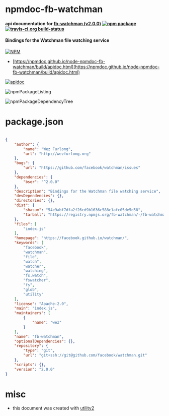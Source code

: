 # npmdoc-fb-watchman

#### api documentation for  [fb-watchman (v2.0.0)](https://facebook.github.io/watchman/)  [![npm package](https://img.shields.io/npm/v/npmdoc-fb-watchman.svg?style=flat-square)](https://www.npmjs.org/package/npmdoc-fb-watchman) [![travis-ci.org build-status](https://api.travis-ci.org/npmdoc/node-npmdoc-fb-watchman.svg)](https://travis-ci.org/npmdoc/node-npmdoc-fb-watchman)

#### Bindings for the Watchman file watching service

[![NPM](https://nodei.co/npm/fb-watchman.png?downloads=true&downloadRank=true&stars=true)](https://www.npmjs.com/package/fb-watchman)

- [https://npmdoc.github.io/node-npmdoc-fb-watchman/build/apidoc.html](https://npmdoc.github.io/node-npmdoc-fb-watchman/build/apidoc.html)

[![apidoc](https://npmdoc.github.io/node-npmdoc-fb-watchman/build/screenCapture.buildCi.browser.%252Ftmp%252Fbuild%252Fapidoc.html.png)](https://npmdoc.github.io/node-npmdoc-fb-watchman/build/apidoc.html)

![npmPackageListing](https://npmdoc.github.io/node-npmdoc-fb-watchman/build/screenCapture.npmPackageListing.svg)

![npmPackageDependencyTree](https://npmdoc.github.io/node-npmdoc-fb-watchman/build/screenCapture.npmPackageDependencyTree.svg)



# package.json

```json

{
    "author": {
        "name": "Wez Furlong",
        "url": "http://wezfurlong.org"
    },
    "bugs": {
        "url": "https://github.com/facebook/watchman/issues"
    },
    "dependencies": {
        "bser": "^2.0.0"
    },
    "description": "Bindings for the Watchman file watching service",
    "devDependencies": {},
    "directories": {},
    "dist": {
        "shasum": "54e9abf7dfa2f26cd9b1636c588c1afc05de5d58",
        "tarball": "https://registry.npmjs.org/fb-watchman/-/fb-watchman-2.0.0.tgz"
    },
    "files": [
        "index.js"
    ],
    "homepage": "https://facebook.github.io/watchman/",
    "keywords": [
        "facebook",
        "watchman",
        "file",
        "watch",
        "watcher",
        "watching",
        "fs.watch",
        "fswatcher",
        "fs",
        "glob",
        "utility"
    ],
    "license": "Apache-2.0",
    "main": "index.js",
    "maintainers": [
        {
            "name": "wez"
        }
    ],
    "name": "fb-watchman",
    "optionalDependencies": {},
    "repository": {
        "type": "git",
        "url": "git+ssh://git@github.com/facebook/watchman.git"
    },
    "scripts": {},
    "version": "2.0.0"
}
```



# misc
- this document was created with [utility2](https://github.com/kaizhu256/node-utility2)
